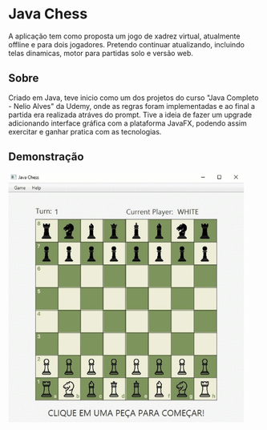 # Java Chess

A aplicação tem como proposta um jogo de xadrez virtual, atualmente offline e para dois jogadores. Pretendo continuar atualizando, incluindo telas dinamicas, motor para partidas solo e versão web.

## Sobre

Criado em Java, teve inicio como um dos projetos do curso "Java Completo - Nelio Alves" da Udemy, onde as regras foram implementadas e ao final a partida era realizada atráves do prompt. Tive a ideia de fazer um upgrade adicionando interface gráfica com a plataforma JavaFX, podendo assim exercitar e ganhar pratica com as tecnologias.

## Demonstração
<style>
    .img_telas{
        max-width: 500px;
        max-height: 500px;
    }
</style>

<img class="img_telas" src="src/gui/images/readme/demo.gif" alt="tabuleiro com as posições iniciais do xadrez e mensagem indicando que o usuario clique para começar">

